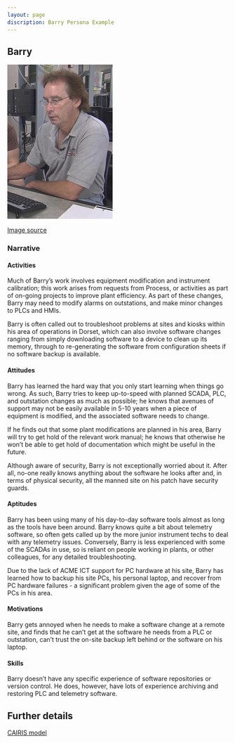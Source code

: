 ```yaml
---
layout: page
discription: Barry Persona Example
---
```



<h2 id="barry">Barry</h2>

<p><img src="/images/Barry_portrait.jpg" alt="fig:BarryPortrait" title="Barry" /></p>

<p><a href="https://www.flickr.com/photos/savidgefamily/6962111611">Image source</a></p>

<h3 id="narrative">Narrative</h3>

<h4 id="activities">Activities</h4>

<p>Much of Barry’s work involves equipment modification and instrument calibration; this work arises from requests from Process, or activities as part of on-going projects to improve plant efficiency. As part of these changes, Barry may need to modify alarms on outstations, and make minor changes to PLCs and HMIs.</p>

<p>Barry is often called out to troubleshoot problems at sites and kiosks within his area of operations in Dorset, which can also involve software changes ranging from simply downloading software to a device to clean up its memory, through to re-generating the software from configuration sheets if no software backup is available.</p>

<h4 id="attitudes">Attitudes</h4>

<p>Barry has learned the hard way that you only start learning when things go wrong. As such, Barry tries to keep up-to-speed with planned SCADA, PLC, and outstation changes as much as possible; he knows that avenues of support may not be easily available in 5-10 years when a piece of equipment is modified, and the associated software needs to change.</p>

<p>If he finds out that some plant modifications are planned in his area, Barry will try to get hold of the relevant work manual; he knows that otherwise he won’t be able to get hold of documentation which might be useful in the future.</p>

<p>Although aware of security, Barry is not exceptionally worried about it. After all, no-one really knows anything about the software he looks after and, in terms of physical security, all the manned site on his patch have security guards.</p>

<h4 id="aptitudes">Aptitudes</h4>

<p>Barry has been using many of his day-to-day software tools almost as long as the tools have been around. Barry knows quite a bit about telemetry software, so often gets called up by the more junior instrument techs to deal with any telemetry issues. Conversely, Barry is less experienced with some of the SCADAs in use, so is reliant on people working in plants, or other colleagues, for any detailed troubleshooting.</p>

<p>Due to the lack of ACME ICT support for PC hardware at his site, Barry has learned how to backup his site PCs, his personal laptop, and recover from PC hardware failures - a significant problem given the age of some of the PCs in his area.</p>

<h4 id="motivations">Motivations</h4>

<p>Barry gets annoyed when he needs to make a software change at a remote site, and finds that he can’t get at the software he needs from a PLC or outstation, can’t trust the on-site backup left behind or the software on his laptop.</p>

<h4 id="skills">Skills</h4>

<p>Barry doesn’t have any specific experience of software repositories or version control. He does, however, have lots of experience archiving and restoring PLC and telemetry software.</p>

<h2 id="further-details">Further details</h2>

<p><a href="https://github.com/failys/cairis/blob/master/examples/personas/Barry/Barry.xml">CAIRIS model</a></p>
